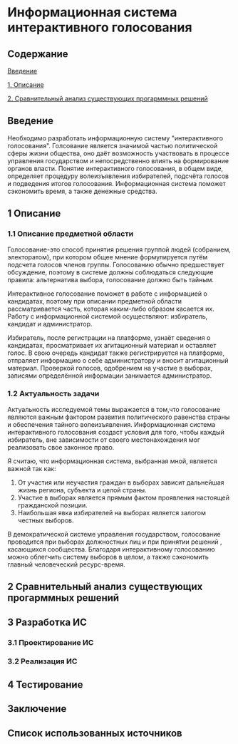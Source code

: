 # Информационная система интерактивного голосования

## Содержание
[Введение](#introduction)

[1. Описание](#domainDescription)

[2. Сравнительный анализ существующих прогарммных решений](#existingSoftware)

<a name= "introduction"/>

## Введение
Необходимо разработать информационную систему "интерактивного голосования". Голсование является значимой частью политической сферы жизни общества, оно даёт возможность участвовать в процессе управления государством и непосредственно влиять на формирование органов власти. Понятие интерактивного голосования, в общем виде, определяет процедуру волеизъявления избирателей, подсчёта голосов и подведения итогов голосования. Информационная система поможет сэкономить время, а также денежные средства.
 <a name= "domainDescription"/>
 ## 1 Описание
 ### 1.1 Описание предметной области
 Голосование-это способ принятия решения группой людей (собранием, электоратом), при котором общее мнение формулируется путём подсчета голосов членов группы. Голосованию обычно предшествует обсуждение, поэтому в системе должны соблюдаться следующие правила: альтернатива выбора, голосование должно быть  тайным.
 
 Интерактивное голосование поможет в работе с информацией о кандидатах, поэтому при описании предметной области рассматривается часть, которая каким-либо образом касается их. Работу с информационной системой осуществляют: избиратель, кандидат и администратор.
 
 Избиратель, после регистрации на платформе, узнаёт сведения о кандидатах, просматривает их агитационный материал и оставляет голос. В свою очередь кандидат также регистрируется на платформе, отпраляет информацию о себе администратору и вносит агитационный материал. Проверкой голосов, одобрением на участие в выборах, записями определённой информации занимается администратор. 
 
 
 ### 1.2 Актуальность задачи
 Актуальность исследуемой темы выражается в том,что голосование являются важным фактором развития политического равенства страны и обеспечения тайного волеизъявления. Информационная система интерактивного голосования создаст условия для того, чтобы каждый избиратель, вне зависимости от своего местонахождения мог реализовать свое законное право.
 
 Я считаю, что информационная система, выбранная мной, является важной так как:
 1) От участия или неучастия граждан в выборах зависит дальнейшая жизнь региона, субъекта и целой страны.
 2) Участие в выборах является прямым фактом проявления настоящей гражданской позиции.
 3) Наибольшая явка избирателей на выборах является залогом честных выборов.

 В демократической системе управления государством, голосование проводится при выборах должностных лиц и при принятии решений , касающихся сообщества. Благодаря интерактивному голосованию можно облегчить систему выборов в целом, а также сэкономить главный человеческий ресурс-время.
 
 <a name= "existingSoftware"/>
 
 ## 2 Сравнительный анализ существующих прогарммных решений
 
 ## 3 Разработка ИС
 
 ### 3.1 Проектирование ИС
 
 ### 3.2 Реализация ИС
 
 ## 4 Тестирование

 ## Заключение
 
 ## Список использованных источников

